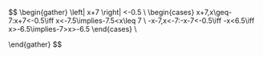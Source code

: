 $$
\begin{gather}
\left| x+7 \right| <-0.5 \\
\begin{cases}
x+7,x\geq-7:x+7<-0.5\iff x<-7.5\implies-7.5<x\leq 7 \\
-x-7,x<-7:-x-7<-0.5\iff -x<6.5\iff x>-6.5\implies-7>x>-6.5
\end{cases} \\

\end{gather}
$$
